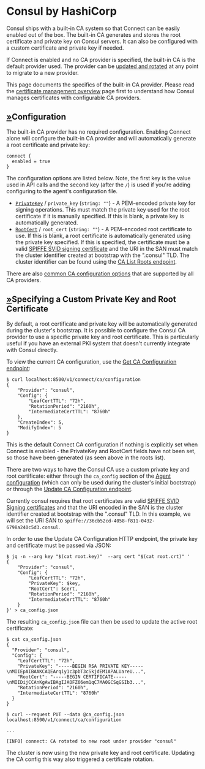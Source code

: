 # Consul by HashiCorp

Consul ships with a built-in CA system so that Connect can be easily enabled out of the box. The built-in CA generates and stores the root certificate and private key on Consul servers. It can also be configured with a custom certificate and private key if needed.

If Connect is enabled and no CA provider is specified, the built-in CA is the default provider used. The provider can be [updated and rotated](../consul-by-hashicorp-12.md#root-certificate-rotation) at any point to migrate to a new provider.

This page documents the specifics of the built-in CA provider. Please read the [certificate management overview](../consul-by-hashicorp-12.md) page first to understand how Consul manages certificates with configurable CA providers.

## [»](consul-by-hashicorp.md#configuration)Configuration

The built-in CA provider has no required configuration. Enabling Connect alone will configure the built-in CA provider and will automatically generate a root certificate and private key:

```text
connect {
  enabled = true
}
```

The configuration options are listed below. Note, the first key is the value used in API calls and the second key \(after the `/`\) is used if you're adding configuring to the agent's configuration file.

* [`PrivateKey`](consul-by-hashicorp.md#privatekey) / `private_key` \(`string: ""`\) - A PEM-encoded private key for signing operations. This must match the private key used for the root certificate if it is manually specified. If this is blank, a private key is automatically generated.
* [`RootCert`](consul-by-hashicorp.md#rootcert) / `root_cert` \(`string: ""`\) - A PEM-encoded root certificate to use. If this is blank, a root certificate is automatically generated using the private key specified. If this is specified, the certificate must be a valid [SPIFFE SVID signing certificate](https://github.com/spiffe/spiffe/blob/master/standards/X509-SVID.md) and the URI in the SAN must match the cluster identifier created at bootstrap with the ".consul" TLD. The cluster identifier can be found using the [CA List Roots endpoint](https://www.consul.io/api/connect/ca#list-ca-root-certificates).

There are also [common CA configuration options](https://www.consul.io/docs/agent/options#common-ca-config-options) that are supported by all CA providers.

## [»](consul-by-hashicorp.md#specifying-a-custom-private-key-and-root-certificate)Specifying a Custom Private Key and Root Certificate

By default, a root certificate and private key will be automatically generated during the cluster's bootstrap. It is possible to configure the Consul CA provider to use a specific private key and root certificate. This is particularly useful if you have an external PKI system that doesn't currently integrate with Consul directly.

To view the current CA configuration, use the [Get CA Configuration endpoint](https://www.consul.io/api/connect/ca#get-ca-configuration):

```text
$ curl localhost:8500/v1/connect/ca/configuration
{
    "Provider": "consul",
    "Config": {
        "LeafCertTTL": "72h",
        "RotationPeriod": "2160h",
        "IntermediateCertTTL": "8760h"
    },
    "CreateIndex": 5,
    "ModifyIndex": 5
}
```

This is the default Connect CA configuration if nothing is explicitly set when Connect is enabled - the PrivateKey and RootCert fields have not been set, so those have been generated \(as seen above in the roots list\).

There are two ways to have the Consul CA use a custom private key and root certificate: either through the `ca_config` section of the [Agent configuration](https://www.consul.io/docs/agent/options#connect_ca_config) \(which can only be used during the cluster's initial bootstrap\) or through the [Update CA Configuration endpoint](https://www.consul.io/api/connect/ca#update-ca-configuration).

Currently consul requires that root certificates are valid [SPIFFE SVID Signing certificates](https://github.com/spiffe/spiffe/blob/master/standards/X509-SVID.md) and that the URI encoded in the SAN is the cluster identifier created at bootstrap with the ".consul" TLD. In this example, we will set the URI SAN to `spiffe://36cb52cd-4058-f811-0432-6798a240c5d3.consul`.

In order to use the Update CA Configuration HTTP endpoint, the private key and certificate must be passed via JSON:

```text
$ jq -n --arg key "$(cat root.key)"  --arg cert "$(cat root.crt)" '
{
    "Provider": "consul",
    "Config": {
        "LeafCertTTL": "72h",
        "PrivateKey": $key,
        "RootCert": $cert,
        "RotationPeriod": "2160h",
        "IntermediateCertTTL": "8760h"
    }
}' > ca_config.json
```

The resulting `ca_config.json` file can then be used to update the active root certificate:

```text
$ cat ca_config.json
{
  "Provider": "consul",
  "Config": {
    "LeafCertTTL": "72h",
    "PrivateKey": "-----BEGIN RSA PRIVATE KEY-----\nMIIEpAIBAAKCAQEArqiy1c3pbT3cSkjdEM1APALUareU...",
    "RootCert": "-----BEGIN CERTIFICATE-----\nMIIDijCCAnKgAwIBAgIJAOFZ66em1qC7MA0GCSqGSIb3...",
    "RotationPeriod": "2160h",
    "IntermediateCertTTL": "8760h"
  }
}

$ curl --request PUT --data @ca_config.json localhost:8500/v1/connect/ca/configuration

...

[INFO] connect: CA rotated to new root under provider "consul"
```

The cluster is now using the new private key and root certificate. Updating the CA config this way also triggered a certificate rotation.

